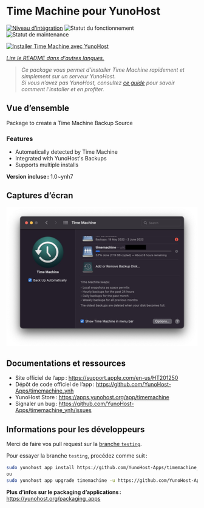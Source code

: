 <!--
Nota bene : ce README est automatiquement généré par <https://github.com/YunoHost/apps/tree/master/tools/readme_generator>
Il NE doit PAS être modifié à la main.
-->

# Time Machine pour YunoHost

[![Niveau d’intégration](https://dash.yunohost.org/integration/timemachine.svg)](https://ci-apps.yunohost.org/ci/apps/timemachine/) ![Statut du fonctionnement](https://ci-apps.yunohost.org/ci/badges/timemachine.status.svg) ![Statut de maintenance](https://ci-apps.yunohost.org/ci/badges/timemachine.maintain.svg)

[![Installer Time Machine avec YunoHost](https://install-app.yunohost.org/install-with-yunohost.svg)](https://install-app.yunohost.org/?app=timemachine)

*[Lire le README dans d'autres langues.](./ALL_README.md)*

> *Ce package vous permet d’installer Time Machine rapidement et simplement sur un serveur YunoHost.*  
> *Si vous n’avez pas YunoHost, consultez [ce guide](https://yunohost.org/install) pour savoir comment l’installer et en profiter.*

## Vue d’ensemble

Package to create a Time Machine Backup Source

### Features

- Automatically detected by Time Machine
- Integrated with YunoHost's Backups
- Supports multiple installs

**Version incluse :** 1.0~ynh7

## Captures d’écran

![Capture d’écran de Time Machine](./doc/screenshots/example.jpg)

## Documentations et ressources

- Site officiel de l’app : <https://support.apple.com/en-us/HT201250>
- Dépôt de code officiel de l’app : <https://github.com/YunoHost-Apps/timemachine_ynh>
- YunoHost Store : <https://apps.yunohost.org/app/timemachine>
- Signaler un bug : <https://github.com/YunoHost-Apps/timemachine_ynh/issues>

## Informations pour les développeurs

Merci de faire vos pull request sur la [branche `testing`](https://github.com/YunoHost-Apps/timemachine_ynh/tree/testing).

Pour essayer la branche `testing`, procédez comme suit :

```bash
sudo yunohost app install https://github.com/YunoHost-Apps/timemachine_ynh/tree/testing --debug
ou
sudo yunohost app upgrade timemachine -u https://github.com/YunoHost-Apps/timemachine_ynh/tree/testing --debug
```

**Plus d’infos sur le packaging d’applications :** <https://yunohost.org/packaging_apps>
